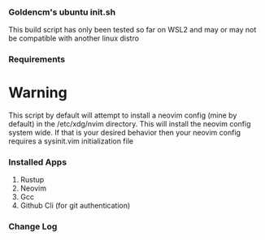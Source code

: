 ### Goldencm's ubuntu init.sh
This build script has only been tested so far on WSL2 and may
or may not be compatible with another linux distro

### Requirements

# Warning
This script by default will attempt to install a neovim config (mine by
default) in the /etc/xdg/nvim directory. This will install the neovim config
system wide. If that is your desired behavior then your neovim config requires
a sysinit.vim initialization file

### Installed Apps

1. Rustup
2. Neovim
3. Gcc
4. Github Cli (for git authentication)

### Change Log

